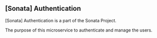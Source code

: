 ## [Sonata] Authentication

[Sonata] Authentication is a part of the Sonata Project.

The purpose of this microservice to authenticate and manage the users.
 
